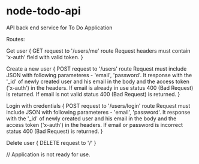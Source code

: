 # node-todo-api
API back end service for To Do Application

Routes: 

Get user {
  GET request to '/users/me' route
  Request headers must contain 'x-auth' field with valid token.
}

Create a new user {
  POST request to '/users' route
    Request must include JSON with following parameteres - 'email', 'password'. It response with the '_id' of newly created user and his       email in the body and the access token ('x-auth') in the headers.
    If email is already in use status 400 (Bad Request) is returned.
    If email is not valid status 400 (Bad Request) is returned.
}

Login with credentials {
  POST request to '/users/login' route
    Request must include JSON with following parameteres - 'email', 'password'. It response with the '_id' of newly created user and his       email in the body and the access token ('x-auth') in the headers.
    If email or password is incorrect status 400 (Bad Request) is returned.
}

Delete user {
  DELETE request to '/'
}

// Application is not ready for use.
